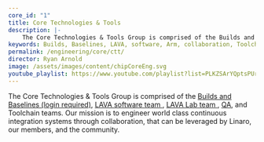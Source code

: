 ```yaml
---
core_id: "1"
title: Core Technologies & Tools
description: |-
    The Core Technologies & Tools Group is comprised of the Builds and Baselines, LAVA software team, LAVA Lab team, QA and Toolchain teams.
keywords: Builds, Baselines, LAVA, software, Arm, collaboration, Toolchain, Continuous Integration, CI
permalink: /engineering/core/ctt/
director: Ryan Arnold
image: /assets/images/content/chipCoreEng.svg
youtube_playlist: https://www.youtube.com/playlist?list=PLKZSArYQptsPUr5SKVE9So5Y571DWSU4Y
---
```

The Core Technologies & Tools Group is comprised of the [Builds and Baselines (login required)](https://support.linaro.org/home), [LAVA software team ](https://wiki.linaro.org/LAVA), [LAVA Lab team ](https://wiki.linaro.org/LAVA/Team), [QA](https://wiki.linaro.org/Platform/QA), and Toolchain teams. Our mission is to engineer world class continuous integration systems through collaboration, that can be leveraged by Linaro, our members, and the community.
